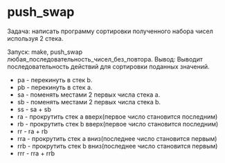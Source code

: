 # push_swap
Задача: написать программу сортировки полученного набора чисел используя 2 стека.

Запуск: make, push_swap любая_последовательность_чисел_без_повтора.
Вывод: Выводит последовательность действий для сортировки поданных значений.
* pa - перекинуть в стек b.
* pb - перекинуть в стек a.
* sa - поменять местами 2 первых числа стека a.
* sb - поменять местами 2 первых числа стека b.
* ss - sa + sb
* ra - прокрутить стек a вверх(первое число становится последним)
* rb - прокрутить стек b вверх(первое число становится последним)
* rr - ra + rb
* rra - прокрутить стек a вниз(последнее число становится первым)
* rrb - прокрутить стек b вниз(последнее число становится первым)
* rrr - rra + rrb
